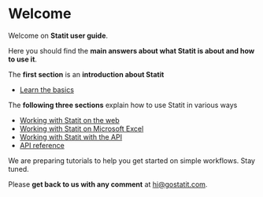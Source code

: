 # Welcome

Welcome on **Statit user guide**.  

Here you should find the **main answers about what Statit is about and how to use it**.

The **first section** is an **introduction about Statit**

* [Learn the basics](what_is.md)

The **following three sections** explain how to use Statit in various ways

* [Working with Statit on the web](gs_web.md)
* [Working with Statit on Microsoft Excel](gs_excel.md)
* [Working with Statit with the API ](gs_api.md)
* [API reference](ref_api.md)

We are preparing tutorials to help you get started on simple workflows. Stay tuned.

Please **get back to us with any comment** at [hi@gostatit.com](mailto:hi@gostatit.com).
